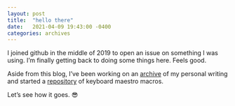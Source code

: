 ```yaml
---
layout: post
title:  "hello there"
date:   2021-04-09 19:43:00 -0400
categories: archives
---
```

I joined github in the middle of 2019 to open an issue on something I was using. I’m finally getting back to doing some things here. Feels good.

Aside from this blog, I’ve been working on an <a href="https://joejenett.github.io/writing/" title="for posterity, ya know">archive</a> of my personal writing and started a <a href="https://github.com/joejenett/keyboard-maestro" title="">repository</a> of keyboard maestro macros.

Let’s see how it goes. 😎 
